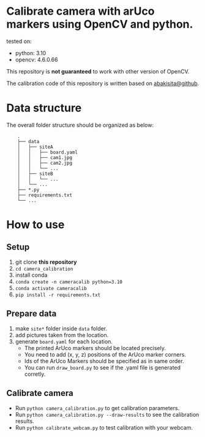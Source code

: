 # Calibrate camera with arUco markers using OpenCV and python. 

tested on:
- python: 3.10
- opencv: 4.6.0.66
  
This repository is **not guaranteed** to work with other version of OpenCV.

The calibration code of this repository is written based on [abakisita@github](https://github.com/abakisita/camera_calibration).

# Data structure

The overall folder structure should be organized as below:

```
    .
    ├── data
    │   ├── siteA
    │   │   ├── board.yaml
    │   │   ├── cam1.jpg
    │   │   ├── cam2.jpg
    │   │   └── ...
    │   ├── siteB
    │   │   └── ...
    │   └── ...
    ├── *.py
    ├── requirements.txt
    └── ...
```

# How to use

## Setup

1. git clone __this repository__
2. `cd camera_calibration`
3. install conda
4. `conda create -n cameracalib python=3.10`
5. `conda activate cameracalib`
6. `pip install -r requirements.txt`

## Prepare data

1. make `site*` folder inside `data` folder.
2. add pictures taken from the location.
3. generate `board.yaml` for each location.
   - The printed ArUco markers should be located precisely.
   - You need to add (x, y, z) positions of the ArUco marker corners.
   - Ids of the ArUco Markers should be specified as in same order.
   - You can run `draw_board.py` to see if the .yaml file is generated corretly.

## Calibrate camera

- Run `python camera_calibration.py` to get calibration parameters.
- Run `python camera_calibration.py --draw-results` to see the calibration results.
- Run `python calibrate_webcam.py` to test calibration with your webcam.
